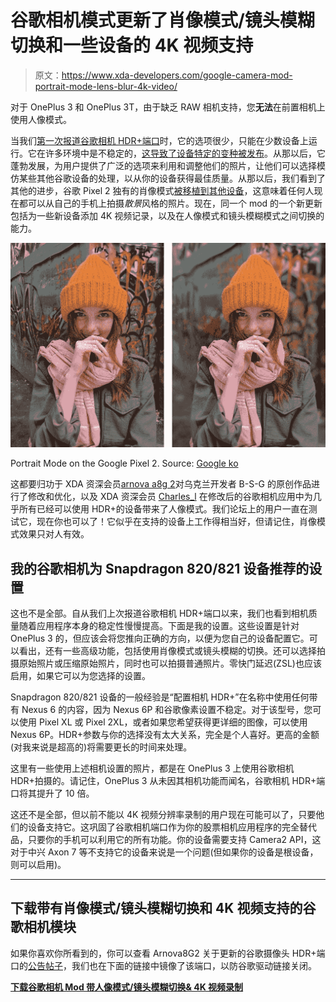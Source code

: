 # 谷歌相机模式更新了肖像模式/镜头模糊切换和一些设备的 4K 视频支持

> 原文：<https://www.xda-developers.com/google-camera-mod-portrait-mode-lens-blur-4k-video/>

对于 OnePlus 3 和 OnePlus 3T，由于缺乏 RAW 相机支持，您**无法**在前置相机上使用人像模式。

当我们[第一次报道谷歌相机 HDR+端口](https://www.xda-developers.com/google-camera-hdr-ported/)时，它的选项很少，只能在少数设备上运行。它在许多环境中是不稳定的，[这导致了设备特定的变种被发布](https://www.xda-developers.com/google-camera-updated-zero-shutter-lag-xiaomi/)。从那以后，它蓬勃发展，为用户提供了广泛的选项来利用和调整他们的照片，让他们可以选择模仿某些其他谷歌设备的处理，以从你的设备获得最佳质量。从那以后，我们看到了其他的进步，谷歌 Pixel 2 独有的肖像模式[被移植到其他设备](https://www.xda-developers.com/pixel-2-portrait-mode-port-non-google-android-oreo/)，这意味着任何人现在都可以从自己的手机上拍摄*散景*风格的照片。现在，同一个 mod 的一个新更新包括为一些新设备添加 4K 视频记录，以及在人像模式和镜头模糊模式之间切换的能力。

 <picture>![pixel 2 bokeh tech Google camera](img/d6aa41345db26b82bd81e21ac10366bd.png)</picture> 

Portrait Mode on the Google Pixel 2\. Source: [Google ko](https://research.googleblog.com/2017/10/portrait-mode-on-pixel-2-and-pixel-2-xl.html)

这都要归功于 XDA 资深会员[arnova a8g 2](https://forum.xda-developers.com/member.php?u=4860033)对乌克兰开发者 B-S-G 的原创作品进行了修改和优化，以及 XDA 资深会员 [Charles_l](https://forum.xda-developers.com/member.php?u=3095699) 在修改后的谷歌相机应用中为几乎所有已经可以使用 HDR+的设备带来了人像模式。我们论坛上的用户一直在测试它，现在你也可以了！它似乎在支持的设备上工作得相当好，但请记住，肖像模式效果只对人有效。

## 我的谷歌相机为 Snapdragon 820/821 设备推荐的设置

这也不是全部。自从我们上次报道谷歌相机 HDR+端口以来，我们也看到相机质量随着应用程序本身的稳定性慢慢提高。下面是我的设置。这些设置是针对 OnePlus 3 的，但应该会将您推向正确的方向，以便为您自己的设备配置它。可以看出，还有一些高级功能，包括使用肖像模式或镜头模糊的切换。还可以选择拍摄原始照片或压缩原始照片，同时也可以拍摄普通照片。零快门延迟(ZSL)也应该启用，如果它可以为您选择的设置。

Snapdragon 820/821 设备的一般经验是“配置相机 HDR+”在名称中使用任何带有 Nexus 6 的内容，因为 Nexus 6P 和谷歌像素设置不稳定。对于该型号，您可以使用 Pixel XL 或 Pixel 2XL，或者如果您希望获得更详细的图像，可以使用 Nexus 6P。HDR+参数与你的选择没有太大关系，完全是个人喜好。更高的金额(对我来说是超高的)将需要更长的时间来处理。

这里有一些使用上述相机设置的照片，都是在 OnePlus 3 上使用谷歌相机 HDR+拍摄的。请记住，OnePlus 3 从未因其相机功能而闻名，谷歌相机 HDR+端口将其提升了 10 倍。

这还不是全部，但以前不能以 4K 视频分辨率录制的用户现在可能可以了，只要他们的设备支持它。这巩固了谷歌相机端口作为你的股票相机应用程序的完全替代品，只要你的手机可以利用它的所有功能。你的设备需要支持 Camera2 API，这对于中兴 Axon 7 等不支持它的设备来说是一个问题(但如果你的设备是根设备，则可以启用)。

* * *

## 下载带有肖像模式/镜头模糊切换和 4K 视频支持的谷歌相机模块

如果你喜欢你所看到的，你可以查看 Arnova8G2 关于更新的谷歌摄像头 HDR+端口的[公告帖子](https://forum.xda-developers.com/showpost.php?p=75073844&postcount=1912)，我们也在下面的链接中镜像了该端口，以防谷歌驱动链接关闭。

[**下载谷歌相机 Mod 带人像模式/镜头模糊切换& 4K 视频录制**](https://www.androidfilehost.com/?fid=673791459329071722)